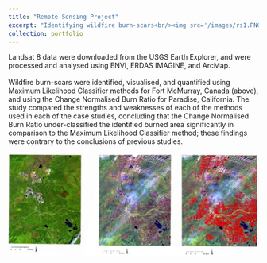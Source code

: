 ```yaml
---
title: "Remote Sensing Project"
excerpt: "Identifying wildfire burn-scars<br/><img src='/images/rs1.PNG'>"
collection: portfolio
---
```


Landsat 8 data were downloaded from the USGS Earth Explorer, and were processed and analysed using ENVI, ERDAS IMAGINE, and ArcMap.
<br>
<br>Wildfire burn-scars were identified, visualised, and quantified using Maximum Likelihood Classifier methods for Fort McMurray, Canada (above), and using the Change
Normalised Burn Ratio for Paradise, California. The study compared the strengths and weaknesses of each of the methods used in each of the case studies, concluding that
the Change Normalised Burn Ratio under-classified the identified burned area significantly in comparison to the Maximum Likelihood Classifier method; these findings were
contrary to the conclusions of previous studies. 

<img src='/images/rs1.PNG'>
